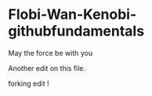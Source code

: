 # Flobi-Wan-Kenobi-githubfundamentals
May the force be with you



Another edit on this file.

forking edit ! 
